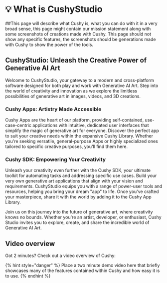# 💡 What is CushyStudio

\##This page will describe what Cushy is, what you can do with it in a very broad sense, this page might contain our mission statement along with some screenshots of creations made with Cushy. This page should not show any specific features, the screenshots should be generations made with Cushy to show the power of the tools.

## CushyStudio: Unleash the Creative Power of Generative AI Art

Welcome to CushyStudio, your gateway to a modern and cross-platform software designed for both play and work with Generative AI Art. Step into the world of creativity and innovation as we explore the limitless possibilities of generative art in images, videos, and 3D creations.

### Cushy Apps: Artistry Made Accessible

Cushy Apps are the heart of our platform, providing self-contained, use-case-centric applications with intuitive, dedicated user interfaces that simplify the magic of generative art for everyone. Discover the perfect app to suit your creative needs within the expansive Cushy Library. Whether you're seeking versatile, general-purpose Apps or highly specialized ones tailored to specific creative purposes, you'll find them here.

### Cushy SDK: Empowering Your Creativity

Unleash your creativity even further with the Cushy SDK, your ultimate toolkit for automating tasks and addressing specific use cases. Build your very own generative art applications that align with your vision and requirements. CushyStudio equips you with a range of power-user tools and resources, helping you bring your dream "app" to life. Once you've crafted your masterpiece, share it with the world by adding it to the Cushy App Library.

Join us on this journey into the future of generative art, where creativity knows no bounds. Whether you're an artist, developer, or enthusiast, Cushy Studio invites you to explore, create, and share the incredible world of Generative AI Art.

## Video overview

Got 2 minutes? Check out a video overview of Cushy:

{% hint style="danger" %}
Place a two minute demo video here that briefly showcases many of the features contained within Cushy and how easy it is to use.
{% endhint %}
